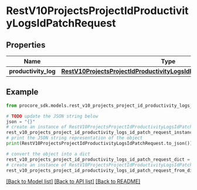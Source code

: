 # RestV10ProjectsProjectIdProductivityLogsIdPatchRequest


## Properties

Name | Type | Description | Notes
------------ | ------------- | ------------- | -------------
**productivity_log** | [**RestV10ProjectsProjectIdProductivityLogsIdPatchRequestProductivityLog**](RestV10ProjectsProjectIdProductivityLogsIdPatchRequestProductivityLog.md) |  | 

## Example

```python
from procore_sdk.models.rest_v10_projects_project_id_productivity_logs_id_patch_request import RestV10ProjectsProjectIdProductivityLogsIdPatchRequest

# TODO update the JSON string below
json = "{}"
# create an instance of RestV10ProjectsProjectIdProductivityLogsIdPatchRequest from a JSON string
rest_v10_projects_project_id_productivity_logs_id_patch_request_instance = RestV10ProjectsProjectIdProductivityLogsIdPatchRequest.from_json(json)
# print the JSON string representation of the object
print(RestV10ProjectsProjectIdProductivityLogsIdPatchRequest.to_json())

# convert the object into a dict
rest_v10_projects_project_id_productivity_logs_id_patch_request_dict = rest_v10_projects_project_id_productivity_logs_id_patch_request_instance.to_dict()
# create an instance of RestV10ProjectsProjectIdProductivityLogsIdPatchRequest from a dict
rest_v10_projects_project_id_productivity_logs_id_patch_request_from_dict = RestV10ProjectsProjectIdProductivityLogsIdPatchRequest.from_dict(rest_v10_projects_project_id_productivity_logs_id_patch_request_dict)
```
[[Back to Model list]](../README.md#documentation-for-models) [[Back to API list]](../README.md#documentation-for-api-endpoints) [[Back to README]](../README.md)


